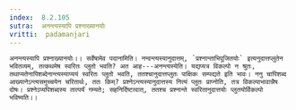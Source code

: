 ```yaml
---
index:  8.2.105
sutra:  अनन्त्यस्यापि प्रश्नाख्यानयोः
vritti:  padamanjari
---
```


	अनन्त्यस्यापि प्रश्नाख्यानयोः।। सर्वेषामेव पदानामिति। नन्वन्त्यस्यानुदात्तम्, `प्रश्नान्ताभिपूजितयोः` इत्यनुदात्तप्लुतेन भवितव्यम्, तत्कथमेष स्वरितः प्लुतो भवति? अत आह---अनन्त्यस्येति। यद्यप्यत्र विकल्पो न श्रुतः, तथाप्यतेनापिशब्देनान्त्यस्याप्ययं स्वरितः प्लुतो भवति, ततश्चानुदात्तप्लुतः पाक्षिकः सम्पद्यते इति भावः। ननु चापिशब्द आख्यानेऽन्त्यसमुच्चयेन चरितार्थः, ततः किम्? प्रश्नेऽन्त्यस्यानुदात्तस्य नित्यं प्लुतः प्राप्नोति, तत्र विकल्पाभावान्नैष दोषः। प्रश्नेऽप्यपिशब्दस्य तात्पर्यं गम्यते; सहनिर्दिष्टत्वात्, ततश्च प्रश्नान्ते स्वरितानुदात्तयोः प्लुतयोर्विकल्पो भविष्यति।।
